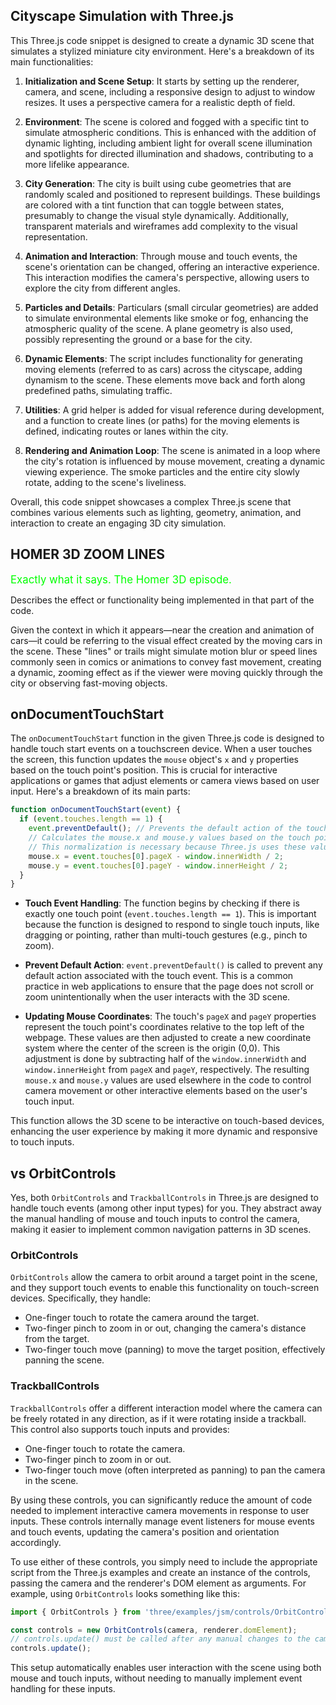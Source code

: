 ## Cityscape Simulation with Three.js

This Three.js code snippet is designed to create a dynamic 3D scene that simulates a stylized miniature city environment. Here's a breakdown of its main functionalities:

1. **Initialization and Scene Setup**: It starts by setting up the renderer, camera, and scene, including a responsive design to adjust to window resizes. It uses a perspective camera for a realistic depth of field.

2. **Environment**: The scene is colored and fogged with a specific tint to simulate atmospheric conditions. This is enhanced with the addition of dynamic lighting, including ambient light for overall scene illumination and spotlights for directed illumination and shadows, contributing to a more lifelike appearance.

3. **City Generation**: The city is built using cube geometries that are randomly scaled and positioned to represent buildings. These buildings are colored with a tint function that can toggle between states, presumably to change the visual style dynamically. Additionally, transparent materials and wireframes add complexity to the visual representation.

4. **Animation and Interaction**: Through mouse and touch events, the scene's orientation can be changed, offering an interactive experience. This interaction modifies the camera's perspective, allowing users to explore the city from different angles.

5. **Particles and Details**: Particulars (small circular geometries) are added to simulate environmental elements like smoke or fog, enhancing the atmospheric quality of the scene. A plane geometry is also used, possibly representing the ground or a base for the city.

6. **Dynamic Elements**: The script includes functionality for generating moving elements (referred to as cars) across the cityscape, adding dynamism to the scene. These elements move back and forth along predefined paths, simulating traffic.

7. **Utilities**: A grid helper is added for visual reference during development, and a function to create lines (or paths) for the moving elements is defined, indicating routes or lanes within the city.

8. **Rendering and Animation Loop**: The scene is animated in a loop where the city's rotation is influenced by mouse movement, creating a dynamic viewing experience. The smoke particles and the entire city slowly rotate, adding to the scene's liveliness.

Overall, this code snippet showcases a complex Three.js scene that combines various elements such as lighting, geometry, animation, and interaction to create an engaging 3D city simulation.

## HOMER 3D ZOOM LINES

<span style="color:lime;font-size:larger;">Exactly what it says.  The Homer 3D episode.</span>

Describes the effect or functionality being implemented in that part of the code.

Given the context in which it appears—near the creation and animation of cars—it could be referring to the visual effect created by the moving cars in the scene. These "lines" or trails might simulate motion blur or speed lines commonly seen in comics or animations to convey fast movement, creating a dynamic, zooming effect as if the viewer were moving quickly through the city or observing fast-moving objects.

## onDocumentTouchStart

The `onDocumentTouchStart` function in the given Three.js code is designed to handle touch start events on a touchscreen device. When a user touches the screen, this function updates the `mouse` object's `x` and `y` properties based on the touch point's position. This is crucial for interactive applications or games that adjust elements or camera views based on user input. Here's a breakdown of its main parts:

```javascript
function onDocumentTouchStart(event) {
  if (event.touches.length == 1) {
    event.preventDefault(); // Prevents the default action of the touch event (like scrolling or zooming).
    // Calculates the mouse.x and mouse.y values based on the touch point, making them range from -1 to 1.
    // This normalization is necessary because Three.js uses these values to calculate positions and movements in the 3D space.
    mouse.x = event.touches[0].pageX - window.innerWidth / 2;
    mouse.y = event.touches[0].pageY - window.innerHeight / 2;
  }
}
```

- **Touch Event Handling**: The function begins by checking if there is exactly one touch point (`event.touches.length == 1`). This is important because the function is designed to respond to single touch inputs, like dragging or pointing, rather than multi-touch gestures (e.g., pinch to zoom).

- **Prevent Default Action**: `event.preventDefault()` is called to prevent any default action associated with the touch event. This is a common practice in web applications to ensure that the page does not scroll or zoom unintentionally when the user interacts with the 3D scene.

- **Updating Mouse Coordinates**: The touch's `pageX` and `pageY` properties represent the touch point's coordinates relative to the top left of the webpage. These values are then adjusted to create a new coordinate system where the center of the screen is the origin (0,0). This adjustment is done by subtracting half of the `window.innerWidth` and `window.innerHeight` from `pageX` and `pageY`, respectively. The resulting `mouse.x` and `mouse.y` values are used elsewhere in the code to control camera movement or other interactive elements based on the user's touch input.

This function allows the 3D scene to be interactive on touch-based devices, enhancing the user experience by making it more dynamic and responsive to touch inputs.

## vs OrbitControls

Yes, both `OrbitControls` and `TrackballControls` in Three.js are designed to handle touch events (among other input types) for you. They abstract away the manual handling of mouse and touch inputs to control the camera, making it easier to implement common navigation patterns in 3D scenes.

### OrbitControls

`OrbitControls` allow the camera to orbit around a target point in the scene, and they support touch events to enable this functionality on touch-screen devices. Specifically, they handle:

- One-finger touch to rotate the camera around the target.
- Two-finger pinch to zoom in or out, changing the camera's distance from the target.
- Two-finger touch move (panning) to move the target position, effectively panning the scene.

### TrackballControls

`TrackballControls` offer a different interaction model where the camera can be freely rotated in any direction, as if it were rotating inside a trackball. This control also supports touch inputs and provides:

- One-finger touch to rotate the camera.
- Two-finger pinch to zoom in or out.
- Two-finger touch move (often interpreted as panning) to pan the camera in the scene.

By using these controls, you can significantly reduce the amount of code needed to implement interactive camera movements in response to user inputs. These controls internally manage event listeners for mouse events and touch events, updating the camera's position and orientation accordingly.

To use either of these controls, you simply need to include the appropriate script from the Three.js examples and create an instance of the controls, passing the camera and the renderer's DOM element as arguments. For example, using `OrbitControls` looks something like this:

```javascript
import { OrbitControls } from 'three/examples/jsm/controls/OrbitControls.js';

const controls = new OrbitControls(camera, renderer.domElement);
// controls.update() must be called after any manual changes to the camera's transform
controls.update();
```

This setup automatically enables user interaction with the scene using both mouse and touch inputs, without needing to manually implement event handling for these inputs.

<br>
